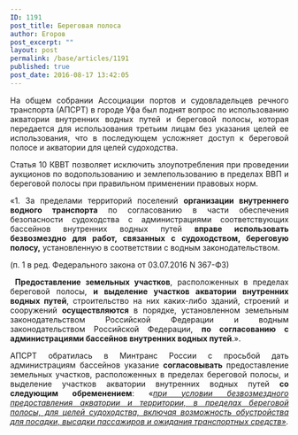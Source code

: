 ```yaml
---
ID: 1191
post_title: Береговая полоса
author: Егоров
post_excerpt: ""
layout: post
permalink: /base/articles/1191
published: true
post_date: 2016-08-17 13:42:05
---
```

<p style="text-align: justify;">На общем собрании Ассоциации портов и судовладельцев речного транспорта (АПСРТ) в городе Уфа был поднят вопрос по использованию акватории внутренних водных путей и береговой полосы, которая передается для использования третьим лицам без указания целей ее использования, что в последующем усложняет доступ к береговой полосе и акватории для целей судоходства.</p>
<p style="text-align: justify;">Статья 10 КВВТ позволяет исключить злоупотребления при проведении аукционов по водопользованию и землепользованию в пределах ВВП и береговой полосы при правильном применении правовых норм.</p>
<p style="text-align: justify;">«1. За пределами территорий поселений <strong>организации внутреннего водного транспорта</strong> по согласованию в части обеспечения безопасности судоходства с администрациями соответствующих бассейнов внутренних водных путей <strong>вправе использовать безвозмездно для работ, связанных с судоходством, береговую полосу,</strong> установленную в соответствии с водным законодательством.</p>
<p style="text-align: justify;">(п. 1 в ред. Федерального закона от 03.07.2016 N 367-ФЗ)</p>
<p style="text-align: justify;"> <strong>Предоставление земельных участков</strong>, расположенных в пределах береговой полосы, <strong>и выделение участков акватории внутренних водных путей</strong>, строительство на них каких-либо зданий, строений и сооружений <strong>осуществляются</strong> в порядке, установленном земельным законодательством Российской Федерации и водным законодательством Российской Федерации, <strong>по согласованию с администрациями бассейнов внутренних водных путей</strong>.».</p>
<p style="text-align: justify;">АПСРТ обратилась в Минтранс России с просьбой дать администрациям бассейнов указание <strong>согласовывать </strong>предоставление земельных участков, расположенных в пределах береговой полосы, и выделение участков акватории внутренних водных путей <strong>со следующим обременением</strong>: «<em><u>при условии безвозмездного предоставления акватории и территории, в пределах береговой полосы, для целей судоходства, включая возможность обустройства для посадки, высадки пассажиров и ожидания транспортных средств»</u></em>.</p>
<p style="text-align: justify;"></p>
&nbsp;